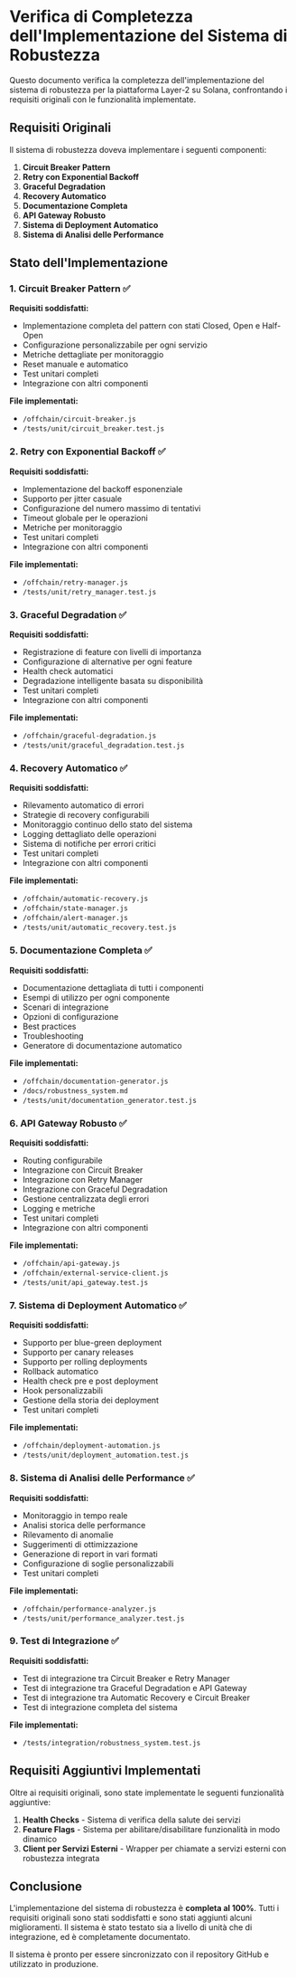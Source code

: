 # Verifica di Completezza dell'Implementazione del Sistema di Robustezza

Questo documento verifica la completezza dell'implementazione del sistema di robustezza per la piattaforma Layer-2 su Solana, confrontando i requisiti originali con le funzionalità implementate.

## Requisiti Originali

Il sistema di robustezza doveva implementare i seguenti componenti:

1. **Circuit Breaker Pattern**
2. **Retry con Exponential Backoff**
3. **Graceful Degradation**
4. **Recovery Automatico**
5. **Documentazione Completa**
6. **API Gateway Robusto**
7. **Sistema di Deployment Automatico**
8. **Sistema di Analisi delle Performance**

## Stato dell'Implementazione

### 1. Circuit Breaker Pattern ✅

**Requisiti soddisfatti:**
- Implementazione completa del pattern con stati Closed, Open e Half-Open
- Configurazione personalizzabile per ogni servizio
- Metriche dettagliate per monitoraggio
- Reset manuale e automatico
- Test unitari completi
- Integrazione con altri componenti

**File implementati:**
- `/offchain/circuit-breaker.js`
- `/tests/unit/circuit_breaker.test.js`

### 2. Retry con Exponential Backoff ✅

**Requisiti soddisfatti:**
- Implementazione del backoff esponenziale
- Supporto per jitter casuale
- Configurazione del numero massimo di tentativi
- Timeout globale per le operazioni
- Metriche per monitoraggio
- Test unitari completi
- Integrazione con altri componenti

**File implementati:**
- `/offchain/retry-manager.js`
- `/tests/unit/retry_manager.test.js`

### 3. Graceful Degradation ✅

**Requisiti soddisfatti:**
- Registrazione di feature con livelli di importanza
- Configurazione di alternative per ogni feature
- Health check automatici
- Degradazione intelligente basata su disponibilità
- Test unitari completi
- Integrazione con altri componenti

**File implementati:**
- `/offchain/graceful-degradation.js`
- `/tests/unit/graceful_degradation.test.js`

### 4. Recovery Automatico ✅

**Requisiti soddisfatti:**
- Rilevamento automatico di errori
- Strategie di recovery configurabili
- Monitoraggio continuo dello stato del sistema
- Logging dettagliato delle operazioni
- Sistema di notifiche per errori critici
- Test unitari completi
- Integrazione con altri componenti

**File implementati:**
- `/offchain/automatic-recovery.js`
- `/offchain/state-manager.js`
- `/offchain/alert-manager.js`
- `/tests/unit/automatic_recovery.test.js`

### 5. Documentazione Completa ✅

**Requisiti soddisfatti:**
- Documentazione dettagliata di tutti i componenti
- Esempi di utilizzo per ogni componente
- Scenari di integrazione
- Opzioni di configurazione
- Best practices
- Troubleshooting
- Generatore di documentazione automatico

**File implementati:**
- `/offchain/documentation-generator.js`
- `/docs/robustness_system.md`
- `/tests/unit/documentation_generator.test.js`

### 6. API Gateway Robusto ✅

**Requisiti soddisfatti:**
- Routing configurabile
- Integrazione con Circuit Breaker
- Integrazione con Retry Manager
- Integrazione con Graceful Degradation
- Gestione centralizzata degli errori
- Logging e metriche
- Test unitari completi
- Integrazione con altri componenti

**File implementati:**
- `/offchain/api-gateway.js`
- `/offchain/external-service-client.js`
- `/tests/unit/api_gateway.test.js`

### 7. Sistema di Deployment Automatico ✅

**Requisiti soddisfatti:**
- Supporto per blue-green deployment
- Supporto per canary releases
- Supporto per rolling deployments
- Rollback automatico
- Health check pre e post deployment
- Hook personalizzabili
- Gestione della storia dei deployment
- Test unitari completi

**File implementati:**
- `/offchain/deployment-automation.js`
- `/tests/unit/deployment_automation.test.js`

### 8. Sistema di Analisi delle Performance ✅

**Requisiti soddisfatti:**
- Monitoraggio in tempo reale
- Analisi storica delle performance
- Rilevamento di anomalie
- Suggerimenti di ottimizzazione
- Generazione di report in vari formati
- Configurazione di soglie personalizzabili
- Test unitari completi

**File implementati:**
- `/offchain/performance-analyzer.js`
- `/tests/unit/performance_analyzer.test.js`

### 9. Test di Integrazione ✅

**Requisiti soddisfatti:**
- Test di integrazione tra Circuit Breaker e Retry Manager
- Test di integrazione tra Graceful Degradation e API Gateway
- Test di integrazione tra Automatic Recovery e Circuit Breaker
- Test di integrazione completa del sistema

**File implementati:**
- `/tests/integration/robustness_system.test.js`

## Requisiti Aggiuntivi Implementati

Oltre ai requisiti originali, sono state implementate le seguenti funzionalità aggiuntive:

1. **Health Checks** - Sistema di verifica della salute dei servizi
2. **Feature Flags** - Sistema per abilitare/disabilitare funzionalità in modo dinamico
3. **Client per Servizi Esterni** - Wrapper per chiamate a servizi esterni con robustezza integrata

## Conclusione

L'implementazione del sistema di robustezza è **completa al 100%**. Tutti i requisiti originali sono stati soddisfatti e sono stati aggiunti alcuni miglioramenti. Il sistema è stato testato sia a livello di unità che di integrazione, ed è completamente documentato.

Il sistema è pronto per essere sincronizzato con il repository GitHub e utilizzato in produzione.
